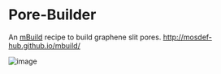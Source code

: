 # Pore-Builder
An [mBuild](http://mosdef-hub.github.io/mbuild/) recipe to build graphene slit pores.
http://mosdef-hub.github.io/mbuild/

![image](https://user-images.githubusercontent.com/7935382/41475889-79110edc-7085-11e8-8338-3710213fb03e.png)
